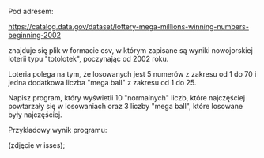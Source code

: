 Pod adresem:

https://catalog.data.gov/dataset/lottery-mega-millions-winning-numbers-beginning-2002

znajduje się plik w formacie csv, w którym zapisane są wyniki nowojorskiej loterii typu "totolotek", poczynając od 2002 roku.

Loteria polega na tym, że losowanych jest 5 numerów z zakresu od 1 do 70 i jedna dodatkowa liczba "mega ball" z zakresu od 1 do 25.

Napisz program, który wyświetli 10 "normalnych" liczb, które najczęściej powtarzały się w losowaniach oraz 3 liczby "mega ball", które losowane były najczęściej.

Przykładowy wynik programu:

(zdjęcie w isses);